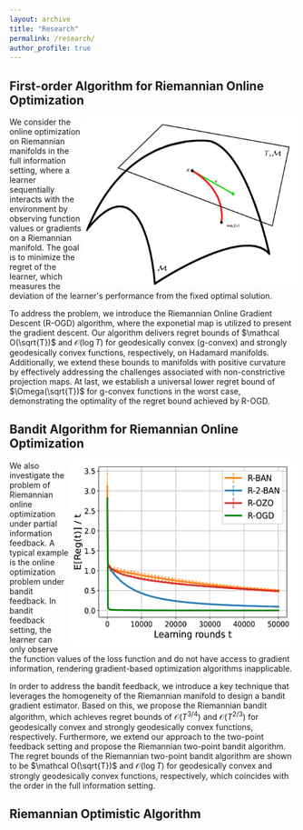 ```yaml
---
layout: archive
title: "Research"
permalink: /research/
author_profile: true
---
```


## First-order Algorithm for Riemannian Online Optimization  

<img width="375" height="300" align="right" margin-left=50 src="../images/first-order.png" />

We consider the online optimization on Riemannian manifolds in the full information setting, 
where a learner sequentially interacts with the environment by observing function values or gradients on a Riemannian manifold.
The goal is to minimize the regret of the learner, which measures the deviation of the learner's performance from the fixed optimal solution.   

To address the problem, we introduce the Riemannian Online Gradient Descent (R-OGD) algorithm, where the exponetial map is utilized to present the gradient descent. Our algorithm delivers regret bounds of $\mathcal O(\sqrt{T})$ and $\mathcal O(\log T)$ for geodesically convex (g-convex) and strongly geodesically convex functions, respectively, on Hadamard manifolds. Additionally, we extend these bounds to manifolds with positive curvature by effectively addressing the challenges associated with non-constrictive projection maps. At last, we establish a universal lower regret bound of $\Omega(\sqrt{T})$ for g-convex functions in the worst case, demonstrating the optimality of the regret bound achieved by R-OGD.


## Bandit Algorithm for Riemannian Online Optimization  

<img width="400" height="325" align="right" margin-left=50 src="../images/reg_final.png" />

We also investigate the problem of Riemannian online optimization under partial information feedback. A typical example is the online optimization problem under bandit feedback. In bandit feedback setting, the learner can only observe the function values of the loss function and do not have access to gradient information, rendering gradient-based optimization algorithms inapplicable. 


In order to address the bandit feedback, we introduce a key technique that leverages the homogeneity of the Riemannian manifold to design a bandit gradient estimator. Based on this, we propose the Riemannian bandit algorithm, which achieves regret bounds of $\mathcal O(T^{3/4})$ and $\mathcal O(T^{2/3})$ for geodesically convex and strongly geodesically convex functions, respectively. Furthermore, we extend our approach to the two-point feedback setting and propose the Riemannian two-point bandit algorithm. The regret bounds of the Riemannian two-point bandit algorithm are shown to be $\mathcal O(\sqrt{T})$ and $\mathcal O(\log T)$ for geodesically convex and strongly geodesically convex functions, respectively, which coincides with the order in the full information setting.

## Riemannian Optimistic Algorithm


